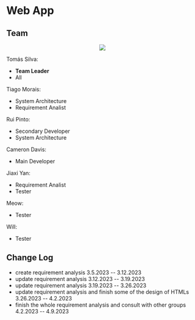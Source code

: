 # Web App

## Team

<div align="center">
    <img src="https://github.com/ubicom-dsd-2023/ubicom-dsd-2023.github.io/blob/main/static/img/web.svg"/>
</div>

Tomás Silva: 
 - **Team Leader**
 - All

Tiago Morais: 
 - System Architecture
 - Requirement Analist

Rui Pinto:
 - Secondary Developer
 - System Architecture

Cameron Davis:
 - Main Developer

Jiaxi Yan:
 - Requirement Analist
 - Tester

Meow:
 - Tester

Will:
 - Tester


## Change Log
 - create requirement analysis 3.5.2023 -- 3.12.2023
 - update requirement analysis 3.12.2023 -- 3.19.2023
 - update requirement analysis 3.19.2023 -- 3.26.2023
 - update requirement analysis and finish some of the design of HTMLs 3.26.2023 -- 4.2.2023
 - finish the whole requirement analysis and consult with other groups 4.2.2023 -- 4.9.2023
